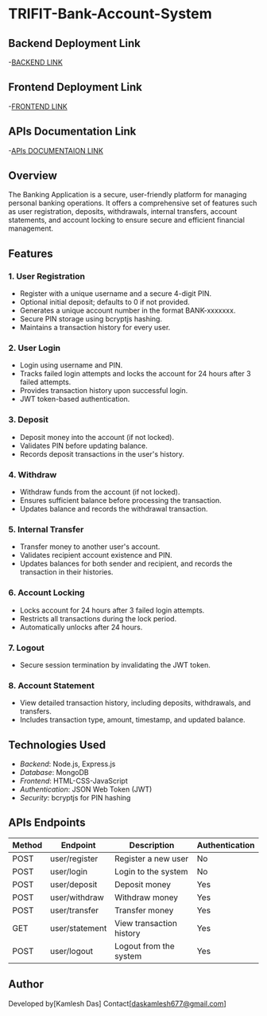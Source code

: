 # TRIFIT-Bank-Account-System
## Backend Deployment Link
-[BACKEND LINK](https://trifit-bank-account-system.onrender.com)
## Frontend Deployment Link
-[FRONTEND LINK](https://trifit-bankingsystem-frontend.netlify.app)
## APIs Documentation Link
-[APIs DOCUMENTAION LINK](https://trifit-bank-account-system.onrender.com/api-docs)


## Overview  
The Banking Application is a secure, user-friendly platform for managing personal banking operations. It offers a comprehensive set of features such as user registration, deposits, withdrawals, internal transfers, account statements, and account locking to ensure secure and efficient financial management.  

## Features  
### 1. User Registration  
- Register with a unique username and a secure 4-digit PIN.  
- Optional initial deposit; defaults to 0 if not provided.  
- Generates a unique account number in the format BANK-xxxxxxx.  
- Secure PIN storage using bcryptjs hashing.  
- Maintains a transaction history for every user.  

### 2. User Login  
- Login using username and PIN.  
- Tracks failed login attempts and locks the account for 24 hours after 3 failed attempts.  
- Provides transaction history upon successful login.  
- JWT token-based authentication.  

### 3. Deposit  
- Deposit money into the account (if not locked).  
- Validates PIN before updating balance.  
- Records deposit transactions in the user's history.  

### 4. Withdraw  
- Withdraw funds from the account (if not locked).  
- Ensures sufficient balance before processing the transaction.  
- Updates balance and records the withdrawal transaction.  

### 5. Internal Transfer  
- Transfer money to another user's account.  
- Validates recipient account existence and PIN.  
- Updates balances for both sender and recipient, and records the transaction in their histories.  

### 6. Account Locking  
- Locks account for 24 hours after 3 failed login attempts.  
- Restricts all transactions during the lock period.  
- Automatically unlocks after 24 hours.  

### 7. Logout  
- Secure session termination by invalidating the JWT token.  

### 8. Account Statement  
- View detailed transaction history, including deposits, withdrawals, and transfers.  
- Includes transaction type, amount, timestamp, and updated balance.  

## Technologies Used  
- *Backend*: Node.js, Express.js  
- *Database*: MongoDB  
- *Frontend*:  HTML-CSS-JavaScript  
- *Authentication*: JSON Web Token (JWT)  
- *Security*: bcryptjs for PIN hashing  

## APIs Endpoints
| Method | Endpoint      | Description           | Authentication |
|--------|---------------|-----------------------|----------------|
| POST   | user/register   | Register a new user   | No             |
| POST   | user/login      | Login to the system   | No             |
| POST   | user/deposit    | Deposit money         | Yes            |
| POST   | user/withdraw   | Withdraw money        | Yes            |
| POST   | user/transfer   | Transfer money        | Yes            |
| GET    | user/statement  | View transaction history | Yes        |
| POST   | user/logout     | Logout from the system | Yes            |

## Author
Developed by[Kamlesh Das]
Contact[daskamlesh677@gmail.com]


